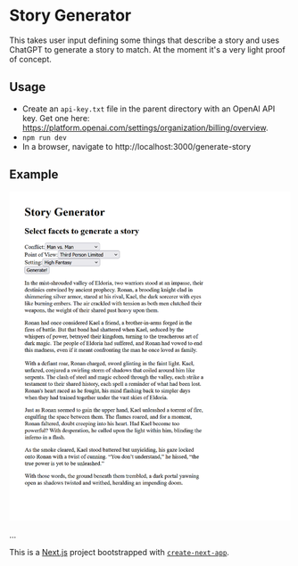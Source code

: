 # Story Generator

This takes user input defining some things that describe a story and uses ChatGPT to generate a story to match. At the moment it's a very light proof of concept.

## Usage

* Create an `api-key.txt` file in the parent directory with an OpenAI API key. Get one here: https://platform.openai.com/settings/organization/billing/overview.
* `npm run dev`
* In a browser, navigate to http://localhost:3000/generate-story

## Example

![image](./example.png)

...

This is a [Next.js](https://nextjs.org/) project bootstrapped with [`create-next-app`](https://github.com/vercel/next.js/tree/canary/packages/create-next-app).
